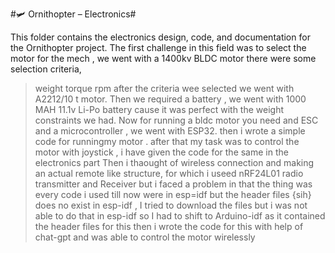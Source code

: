 #🛩️ Ornithopter – Electronics#

This folder contains the electronics design, code, and documentation for the Ornithopter project.
The first challenge in this field was to select the motor for the mech , we went with a 1400kv BLDC motor there were some selection criteria,
> weight
> torque
> rpm
after the criteria wee selected we went with A2212/10 t motor.
Then we required a battery , we went with 1000 MAH 11.1v Li-Po battery cause it was perfect with the weight constraints we had.
Now for running a bldc motor you need and ESC and a microcontroller , we went with ESP32. 
then i wrote a simple code for runningmy motor .
after that my task was to control the motor with joystick , i have given the code for the same in the electronics part 
Then i thaought of wireless connection and making an actual remote like structure, for which i useed nRF24L01 radio transmitter and Receiver
but i faced a problem in that the thing was every code i used till now were in esp=idf but the header files {sih} does no exist in esp-idf , I tried to download the 
files but i was not able to do that in esp-idf so I had to shift to Arduino-idf as it contained the header files for this 
then i wrote the code for this with help of chat-gpt and was able to control the motor wirelessly 
